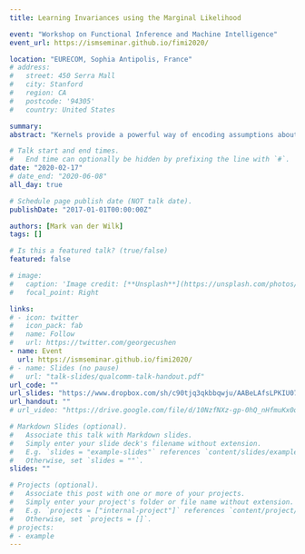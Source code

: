 ```yaml
---
title: Learning Invariances using the Marginal Likelihood

event: "Workshop on Functional Inference and Machine Intelligence"
event_url: https://ismseminar.github.io/fimi2020/

location: "EURECOM, Sophia Antipolis, France"
# address:
#   street: 450 Serra Mall
#   city: Stanford
#   region: CA
#   postcode: '94305'
#   country: United States

summary: 
abstract: "Kernels provide a powerful way of encoding assumptions about the class of functions that should be used for a particular learning problem. As a consequence, the generalisation ability of kernel methods depends strongly on the choice of kernel. In this work, we use invariances to create kernels with sophisticated inductive biases. Crucially, we show how the marginal likelihood from the Gaussian process framework can be used to learn an appropriate invariance through backpropagation for a given dataset. I will also discuss some technical advances that were made along the way, notably the ability to learn using only unbiased evaluations of the kernel function."

# Talk start and end times.
#   End time can optionally be hidden by prefixing the line with `#`.
date: "2020-02-17"
# date_end: "2020-06-08"
all_day: true

# Schedule page publish date (NOT talk date).
publishDate: "2017-01-01T00:00:00Z"

authors: [Mark van der Wilk]
tags: []

# Is this a featured talk? (true/false)
featured: false

# image:
#   caption: 'Image credit: [**Unsplash**](https://unsplash.com/photos/bzdhc5b3Bxs)'
#   focal_point: Right

links:
# - icon: twitter
#   icon_pack: fab
#   name: Follow
#   url: https://twitter.com/georgecushen
- name: Event
  url: https://ismseminar.github.io/fimi2020/
# - name: Slides (no pause)
#   url: "talk-slides/qualcomm-talk-handout.pdf"
url_code: ""
url_slides: "https://www.dropbox.com/sh/c90tjq3qkbbqwju/AABeLAfsLPKIU073-ShWN-v5a?dl=0&fbclid=IwAR01IG5Jj9qwFduRaZt1x1yCcT5V4b5fRx0JP0eQIQq5Uh0g0a53UrgexRg&preview=mark.pdf"
url_handout: ""
# url_video: "https://drive.google.com/file/d/10NzfNXz-gp-0hQ_nHfmuKx0qA_t1I83A/view?usp=sharing"

# Markdown Slides (optional).
#   Associate this talk with Markdown slides.
#   Simply enter your slide deck's filename without extension.
#   E.g. `slides = "example-slides"` references `content/slides/example-slides.md`.
#   Otherwise, set `slides = ""`.
slides: ""

# Projects (optional).
#   Associate this post with one or more of your projects.
#   Simply enter your project's folder or file name without extension.
#   E.g. `projects = ["internal-project"]` references `content/project/deep-learning/index.md`.
#   Otherwise, set `projects = []`.
# projects:
# - example
---
```



